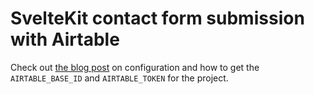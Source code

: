 # SvelteKit contact form submission with Airtable

Check out [the blog post] on configuration and how to get the
`AIRTABLE_BASE_ID` and `AIRTABLE_TOKEN` for the project.

<!-- Links -->

[the blog post]:
	https://scottspence.com/posts/make-a-contact-form-with-sveltekit-and-airtable
